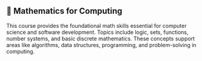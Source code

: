 ## 📐 Mathematics for Computing

This course provides the foundational math skills essential for computer science and software development. Topics include logic, sets, functions, number systems, and basic discrete mathematics. These concepts support areas like algorithms, data structures, programming, and problem-solving in computing.
